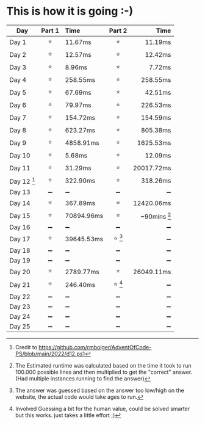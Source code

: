 # This is how it is going :-)
|**Day**|**Part 1**|**Time**|**Part 2**|**Time**|
|--|:--:|:--|:--:|--:|
|Day 1      | :star:                | 11.67ms               | :star:                | 11.19ms               |
|Day 2      | :star:                | 12.57ms               | :star:                | 12.42ms               |
|Day 3      | :star:                | 8.96ms                | :star:                | 7.72ms                |
|Day 4      | :star:                | 258.55ms              | :star:                | 258.55ms              |
|Day 5      | :star:                | 67.69ms               | :star:                | 42.51ms               |
|Day 6      | :star:                | 79.97ms               | :star:                | 226.53ms              |
|Day 7      | :star:                | 154.72ms              | :star:                | 154.59ms              |
|Day 8      | :star:                | 623.27ms              | :star:                | 805.38ms              |
|Day 9      | :star:                | 4858.91ms             | :star:                | 1625.53ms             |
|Day 10     | :star:                | 5.68ms                | :star:                | 12.09ms               |
|Day 11     | :star:                | 31.29ms               | :star:                | 20017.72ms            |
|Day 12 [^1]| :star:                | 322.90ms              | :star:                | 318.26ms              | 
|Day 13     | :heavy_minus_sign:    | :heavy_minus_sign:    | :heavy_minus_sign:    | :heavy_minus_sign:    |
|Day 14     | :star:                | 367.89ms              | :star:                | 12420.06ms            |
|Day 15     | :star:                | 70894.96ms            | :star:                | ~90mins [^2]          |
|Day 16     | :heavy_minus_sign:    | :heavy_minus_sign:    | :heavy_minus_sign:    | :heavy_minus_sign:    |
|Day 17     | :star:                | 39645.53ms            | :star: [^3]           | :heavy_minus_sign:    |
|Day 18     | :heavy_minus_sign:    | :heavy_minus_sign:    | :heavy_minus_sign:    | :heavy_minus_sign:    |
|Day 19     | :heavy_minus_sign:    | :heavy_minus_sign:    | :heavy_minus_sign:    | :heavy_minus_sign:    |
|Day 20     | :star:                | 2789.77ms             | :star:                | 26049.11ms            |
|Day 21     | :star:                | 246.40ms              | :star: [^4]           | :heavy_minus_sign:    |
|Day 22     | :heavy_minus_sign:    | :heavy_minus_sign:    | :heavy_minus_sign:    | :heavy_minus_sign:    |
|Day 23     | :heavy_minus_sign:    | :heavy_minus_sign:    | :heavy_minus_sign:    | :heavy_minus_sign:    |
|Day 24     | :heavy_minus_sign:    | :heavy_minus_sign:    | :heavy_minus_sign:    | :heavy_minus_sign:    |
|Day 25     | :heavy_minus_sign:    | :heavy_minus_sign:    | :heavy_minus_sign:    | :heavy_minus_sign:    |

[^1]: Credit to https://github.com/rmbolger/AdventOfCode-PS/blob/main/2022/d12.ps1
[^2]: The Estimated runtime was calculated based on the time it took to run 100.000 possible lines and then multiplied to get the "correct" answer. (Had multiple instances running to find the answer)
[^3]: The answer was guessed based on the answer too low/high on the website, the actual code would take ages to run.
[^4]: Involved Guessing a bit for the human value, could be solved smarter but this works. just takes a little effort ;)